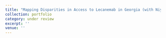 ```yaml
---
title: "Mapping Disparities in Access to Lecanemab in Georgia (with Niying Li, Samruddhi Nandkumar Borate, Kai Zhang, Mohammed Zuber, Darshan Chudasama, Stephen Correia, and Lisa Renzi-Hammond)"
collection: portfolio 
category: under review
excerpt: ''
venue: ''
---
```


